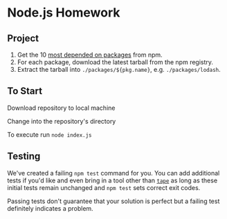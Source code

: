 # Node.js Homework

## Project

1. Get the 10 [most depended on packages](https://www.npmjs.com/browse/depended) from npm.
2. For each package, download the latest tarball from the npm registry.
3. Extract the tarball into `./packages/${pkg.name}`, e.g. `./packages/lodash`.

## To Start

Download repository to local machine

Change into the repository's directory

To execute run ``node index.js``

## Testing

We've created a failing `npm test` command for you. You can add additional tests if you'd like and even bring in a tool other than [`tape`](https://github.com/substack/tape) as long as these initial tests remain unchanged and `npm test` sets correct exit codes.

Passing tests don't guarantee that your solution is perfect but a failing test definitely indicates a problem.

